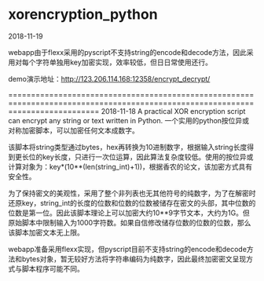 # xorencryption_python
2018-11-19

webapp由于flexx采用的pyscript不支持string的encode和decode方法，因此采用对每个字符单独用key加密实现，效率较低，但日日常使用还行。

demo演示地址：http://123.206.114.168:12358/encrypt_decrypt/

================================================================================================================================
2018-11-18
A practical  XOR encryption script can encrypt any string or text written in Python. 一个实用的python按位异或对称加密脚本，可以加密任何文本成数字。

该脚本将string类型通过bytes，hex再转换为10进制数字，根据输入string长度得到更长位的key长度，只进行一次位运算，因此算法复杂度较低。使用的按位异或计算对象为：key*(10**(len(string_int)+1))，根据香农的论文，该加密方式具有安全性。

为了保持密文的美观性，采用了整个非列表也无其他符号的纯数字，为了在解密时还原key，string_int的长度的位数和位数的位数被储存在密文的头部，其中位数的位数是第一位。因此该脚本理论上可以加密大约10**9字节文本，大约为1G。但原始脚本中限制输入为1000字符数。如果自信修改储存位数的位数的位数，那么该脚本加密文本无上限。

webapp准备采用flexx实现，但pyscript目前不支持string的encode和decode方法和bytes对象，暂无较好方法将字符串编码为纯数字，因此最终加密密文呈现方式与脚本程序可能不同。
